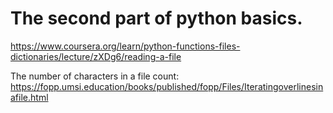 # The second part of python basics.
[dynamic typing in python]: https://stackoverflow.com/questions/11328920/is-python-strongly-typed

https://www.coursera.org/learn/python-functions-files-dictionaries/lecture/zXDg6/reading-a-file

The number of characters in a file count: 
https://fopp.umsi.education/books/published/fopp/Files/Iteratingoverlinesinafile.html


